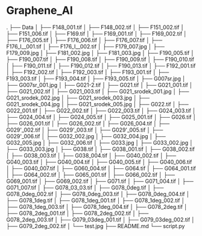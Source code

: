 # Graphene_AI
.
├── Data
│   ├── F148_001.tif
│   ├── F148_002.tif
│   ├── F151_002.tif
│   ├── F151_006.tif
│   ├── F169.tif
│   ├── F169_001.tif
│   ├── F169_002.tif
│   ├── F176_005.tif
│   ├── F176_006.tif
│   ├── F176_007.tif
│   ├── F176_I__001.tif
│   ├── F176_I__002.tif
│   ├── F179_007.jpg
│   ├── F179_009.jpg
│   ├── F181_002.jpg
│   ├── F181_003.jpg
│   ├── F190_005.tif
│   ├── F190_007.tif
│   ├── F190_008.tif
│   ├── F190_009.tif
│   ├── F190_010.tif
│   ├── F190_011.tif
│   ├── F190_012.tif
│   ├── F190_013.tif
│   ├── F192_001.tif
│   ├── F192_002.tif
│   ├── F192_003.tif
│   ├── F193_001.tif
│   ├── F193_003.tif
│   ├── F193_004.tif
│   ├── F193_005.tif
│   ├── G007sr.jpg
│   ├── G007sr_001.jpg
│   ├── G021-2.tif
│   ├── G021.tif
│   ├── G021_001.tif
│   ├── G021_002.tif
│   ├── G021_003.tif
│   ├── G021_srodek_001.jpg
│   ├── G021_srodek_002.jpg
│   ├── G021_srodek_003.jpg
│   ├── G021_srodek_004.jpg
│   ├── G021_srodek_005.jpg
│   ├── G022.tif
│   ├── G022_001.tif
│   ├── G022_002.tif
│   ├── G022_003.tif
│   ├── G024_003.tif
│   ├── G024_004.tif
│   ├── G024_005.tif
│   ├── G025_001.tif
│   ├── G026.tif
│   ├── G026_001.tif
│   ├── G026_002.tif
│   ├── G026_004.tif
│   ├── G029'_002.tif
│   ├── G029'_003.tif
│   ├── G029'_005.tif
│   ├── G029'_006.tif
│   ├── G032_002.jpg
│   ├── G032_004.jpg
│   ├── G032_005.jpg
│   ├── G032_006.tif
│   ├── G033.jpg
│   ├── G033_002.jpg
│   ├── G033_003.jpg
│   ├── G038.tif
│   ├── G038_001.tif
│   ├── G038_002.tif
│   ├── G038_003.tif
│   ├── G038_004.tif
│   ├── G040_002.tif
│   ├── G040_003.tif
│   ├── G040_004.tif
│   ├── G040_005.tif
│   ├── G040_006.tif
│   ├── G040_007.tif
│   ├── G060_004.tif
│   ├── G064.tif
│   ├── G064_001.tif
│   ├── G064_002.tif
│   ├── G065_001.tif
│   ├── G066_002.tif
│   ├── G069_001.tif
│   ├── G069_002.tif
│   ├── G071.tif
│   ├── G071_004.tif
│   ├── G071_007.tif
│   ├── G078_03_03.tif
│   ├── G078_0deg.tif
│   ├── G078_0deg_002.tif
│   ├── G078_0deg_003.tif
│   ├── G078_0deg_004.tif
│   ├── G078_1deg.tif
│   ├── G078_1deg_001.tif
│   ├── G078_1deg_002.tif
│   ├── G078_1deg_003.tif
│   ├── G078_1deg_004.tif
│   ├── G078_2deg.tif
│   ├── G078_2deg_001.tif
│   ├── G078_2deg_002.tif
│   ├── G078_2deg_003.tif
│   ├── G079_03deg_001.tif
│   ├── G079_03deg_002.tif
│   ├── G079_2deg_002.tif
│   └── test.jpg
├── README.md
└── script.py